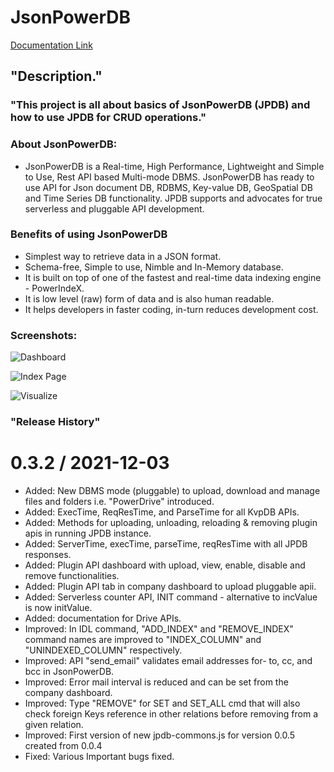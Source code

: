 #  JsonPowerDB 


[Documentation Link](http://login2explore.com/jpdb/docs.html)

## "Description."
### "This project is all about basics of JsonPowerDB (JPDB) and how to use JPDB for CRUD operations." 


### About JsonPowerDB:
- JsonPowerDB is a Real-time, High Performance, Lightweight and Simple to Use, Rest API based Multi-mode DBMS. JsonPowerDB has ready to use API for Json document DB, RDBMS, Key-value DB, GeoSpatial DB and Time Series DB functionality. JPDB supports and advocates for true serverless and pluggable API development.


### Benefits of using JsonPowerDB
- Simplest way to retrieve data in a JSON format.
- Schema-free, Simple to use, Nimble and In-Memory database.
- It is built on top of one of the fastest and real-time data indexing engine - PowerIndeX.
- It is low level (raw) form of data and is also human readable.
- It helps developers in faster coding, in-turn reduces development cost.




### Screenshots:

![Dashboard](https://github.com/BeAgarwal/JsonPowerDB/blob/master/Assets/Screenshots/Dashboard.PNG)

![Index Page](https://github.com/BeAgarwal/JsonPowerDB/blob/master/Assets/Screenshots/Index.PNG)

![Visualize](https://github.com/BeAgarwal/JsonPowerDB/blob/master/Assets/Screenshots/Server.PNG)

### "Release History"

0.3.2 / 2021-12-03
====================
* Added: New DBMS mode (pluggable) to upload, download and manage files and folders i.e. "PowerDrive" introduced.
* Added: ExecTime, ReqResTime, and ParseTime for all KvpDB APIs.
* Added: Methods for uploading, unloading, reloading & removing plugin apis in running JPDB instance.
* Added: ServerTime, execTime, parseTime, reqResTime with all JPDB responses.
* Added: Plugin API dashboard with upload, view, enable, disable and remove functionalities.
* Added: Plugin API tab in company dashboard to upload pluggable apii.
* Added: Serverless counter API, INIT command - alternative to incValue is now initValue.
* Added: documentation for Drive APIs.
* Improved: In IDL command, "ADD_INDEX" and "REMOVE_INDEX" command names are improved to "INDEX_COLUMN" and "UNINDEXED_COLUMN" respectively.
* Improved: API "send_email" validates email addresses for- to, cc, and bcc in JsonPowerDB.
* Improved: Error mail interval is reduced and can be set from the company dashboard.
* Improved: Type "REMOVE" for SET and SET_ALL cmd that will also check foreign Keys reference in other relations before removing from a given relation.
* Improved: First version of new jpdb-commons.js for version 0.0.5 created from 0.0.4
* Fixed: Various Important bugs fixed.

